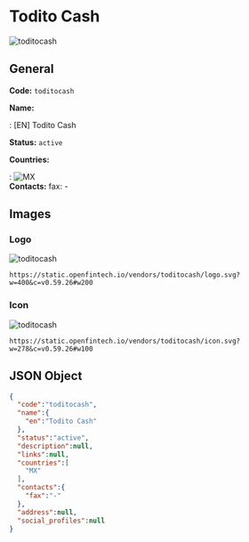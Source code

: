 
# Todito Cash 
![toditocash](https://static.openfintech.io/vendors/toditocash/logo.svg?w=400&c=v0.59.26#w200)  

## General 
 
**Code:** `toditocash` 
 
**Name:** 
 
:	[EN] Todito Cash 
 
**Status:** `active` 
 
 
**Countries:** 
 
:	![MX](https://cdnjs.cloudflare.com/ajax/libs/flag-icon-css/3.3.0/flags/4x3/mx.svg#w24)  
**Contacts:** 
fax: -
## Images 

### Logo 
 
![toditocash](https://static.openfintech.io/vendors/toditocash/logo.svg?w=400&c=v0.59.26#w200)  

```
https://static.openfintech.io/vendors/toditocash/logo.svg?w=400&c=v0.59.26#w200
```  

### Icon 
 
![toditocash](https://static.openfintech.io/vendors/toditocash/icon.svg?w=278&c=v0.59.26#w100)  

```
https://static.openfintech.io/vendors/toditocash/icon.svg?w=278&c=v0.59.26#w100
```  

## JSON Object 

```json
{
  "code":"toditocash",
  "name":{
    "en":"Todito Cash"
  },
  "status":"active",
  "description":null,
  "links":null,
  "countries":[
    "MX"
  ],
  "contacts":{
    "fax":"-"
  },
  "address":null,
  "social_profiles":null
}
```  
